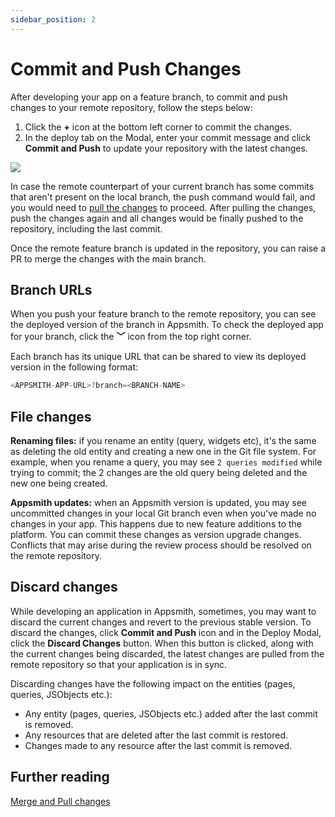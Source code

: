 ```yaml
---
sidebar_position: 2
---
```


# Commit and Push Changes

After developing your app on a feature branch, to commit and push changes to your remote repository, follow the steps below:

1.  Click the **+** icon at the bottom left corner to commit the changes. 
2. In the deploy tab on the Modal, enter your commit message and click **Commit and Push** to update your repository with the latest changes. 

![](/img/commit_changes_git.gif)


In case the remote counterpart of your current branch has some commits that aren't present on the local branch, the push command would fail, and you would need to [pull the changes](/advanced-concepts/version-control-with-git/merge-branches#pull-changes) to proceed. After pulling the changes, push the changes again and all changes would be finally pushed to the repository, including the last commit.

Once the remote feature branch is updated in the repository, you can raise a PR to merge the changes with the main branch.

## Branch URLs

When you push your feature branch to the remote repository, you can see the deployed version of the branch in Appsmith. To check the deployed app for your branch, click the **﹀** icon from the top right corner.
 
Each branch has its unique URL that can be shared to view its deployed version in the following format:

```javascript
<APPSMITH-APP-URL>?branch=<BRANCH-NAME>
```

## File changes

**Renaming files:**  if you rename an entity (query, widgets etc), it's the same as deleting the old entity and creating a new one in the Git file system. For example, when you rename a query, you may see `2 queries modified` while trying to commit; the 2 changes are the old query being deleted and the new one being created.


**Appsmith updates:** when an Appsmith version is updated, you may see uncommitted changes in your local Git branch even when you've made no changes in your app. This happens due to new feature additions to the platform. You can commit these changes as version upgrade changes. Conflicts that may arise during the review process should be resolved on the remote repository.

## Discard changes

While developing an application in Appsmith, sometimes, you may want to discard the current changes and revert to the previous stable version. To discard the changes, click **Commit and Push** icon and in the Deploy Modal, click the **Discard Changes** button. When this button is clicked, along with the current changes being discarded, the latest changes are pulled from the remote repository so that your application is in sync. 

Discarding changes have the following impact on the entities (pages, queries, JSObjects etc.): 
- Any entity (pages, queries, JSObjects etc.) added after the last commit is removed. 
- Any resources that are deleted after the last commit is restored. 
- Changes made to any resource after the last commit is removed.

## Further reading

[Merge and Pull changes](/advanced-concepts/version-control-with-git/merge-branches)





